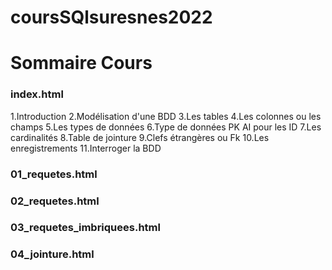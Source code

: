 # coursSQlsuresnes2022


# Sommaire Cours

### index.html
1.Introduction
2.Modélisation d'une BDD
3.Les tables
4.Les colonnes ou les champs
5.Les types de données
6.Type de données PK AI pour les ID
7.Les cardinalités
8.Table de jointure
9.Clefs étrangères ou Fk
10.Les enregistrements
11.Interroger la BDD

### 01_requetes.html
### 02_requetes.html
### 03_requetes_imbriquees.html
### 04_jointure.html

